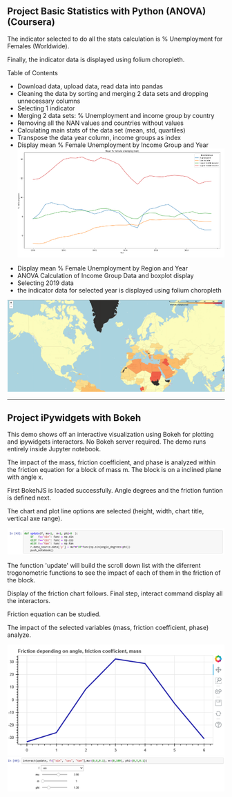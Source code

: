 ## Project Basic Statistics with Python (ANOVA) (Coursera)

<p>The indicator selected to do all the stats calculation is % Unemployment for Females (Worldwide). <p>
<p>Finally, the indicator data is displayed using folium choropleth.<p>
Table of Contents
<ul>
<li>Download data, upload data, read data into pandas</li>
<li>Cleaning the data by sorting and merging 2 data sets and dropping unnecessary columns</li>
<li>Selecting 1 indicator </li>
<li>Merging 2 data sets: % Unemployment and income group by country </li>
<li> Removing all the NAN values and countries without values </li>
<li> Calculating main stats of the data set (mean, std, quartiles) </li>
<li> Transpose the data year column, income groups as index </li>
<li> Display mean % Female Unemployment by Income Group and Year </li>
<img src="images/Mean Unemployment.png"/>
<p><li> Display mean % Female Unemployment by Region and Year </li>
<li> ANOVA Calculation of Income Group Data and boxplot display</li>  
<li> Selecting 2019 data </li>  
<li> the indicator data for selected year is displayed using folium choropleth </li>
</ul>
<img src="images/map.png"/> 

************************************************************************************************************************************
## Project iPywidgets with Bokeh

<p>This demo shows off an interactive visualization using Bokeh for plotting and ipywidgets interactors. No Bokeh server required. The demo runs entirely inside Jupyter notebook.<p>
<p>The impact of the mass, friction coefficient, and phase is analyzed within  the friction equation for a block of mass m. The block is on a inclined plane with angle x. <p>
<p>First BokehJS is loaded successfully.  Angle degrees and the friction funtion is defined next.<p>
<p>The chart and plot line options are selected (height, width, chart title, vertical axe range).<p>
 <img src="images/screenshot9.png"/>
<p>The function 'update' will build the scroll down list with the diferrent trogonometric functions to see the impact of each of them  in the friction of the block. <p>
<p>Display of the friction chart follows. Final step, interact command display all the interactors.<p> Friction equation can be studied. 
<p>The impact of the selected variables (mass, friction coefficient, phase) analyze.<p>
 

<img src="images/FrictionChart1.png"/>

<img src="images/Interactors.PNG"/>




